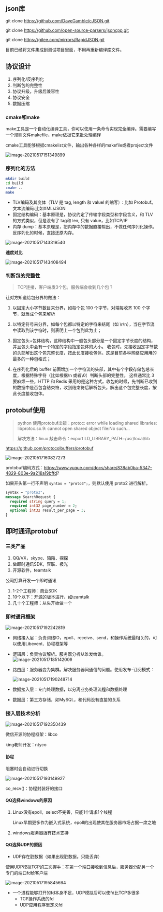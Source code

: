 ## json库

git clone https://github.com/DaveGamble/cJSON.git

git clone https://github.com/open-source-parsers/jsoncpp.git

git clone https://gitee.com/mirrors/RapidJSON.git

目前已经将文件集成到测试项目里面，不用再重新编译库文件。

## 协议设计

1. 序列化/反序列化
2. 判断包的完整性
3. 协议升级，升级后兼容性
4. 协议安全
5. 数据压缩

### cmake和make

make工具是一个自动化编译工具，你可以使用一条命令实现完全编译。需要编写一个规则文件makefile，make依据它来批处理编译

cmake工具能够根据cmakelist文件，输出各种各样的makefile或者project文件

![image-20210517151349899](../images/image-20210517151349899.png)

### 序列化的方法

```sh
mkdir build
cd build
cmake ..
make
```



- TLV编码及其变体（TLV 是 tag, length 和 valuel 的缩写）：比如 Protobuf。文本流编码:比如XML/JSON
- 固定结构编码：基本原理是，协议约定了传输字段类型和字段含义，和 TLV 的方式类似，但是没有了 tag和 len, 只有 value，比如TCP/IP
- 内存 dump：基本原理是，把内存中的数据直接输出，不做任何序列化操作。反序列化的时候，直接还原内存。

![image-20210517143319540](../images/image-20210517143319540.png)

**速度对比**

![image-20210517143408494](../images/image-20210517143408494.png)

### 判断包的完整性

> TCP连接，客户端发3个包，服务端会收到几个包？

让对方知道给包分界的做法：

1. 以固定大小字节数目来分界，如每个包 100 个字节，对端每收齐 100 个字节，就当成个包来解析

2. 以特定符号来分界，如每个包都以特定的字符来结尾（如 \r\n），当在字节流中读取到该字符时，则表明上一个包到此为止；

3. 固定包头+包体结构，这种结构中一般包头部分是一个固定字节长度的结构，并且包头中会有一个特定的字段指定包体的大小。
   收包时，先接收固定字节数的头部解出这个包完整长度，按此长度接收包体。这是目前各种网络应用用的最多的一种包格式；

4. 在序列化后的 buffer 前面增加一个字符流的头部，其中有个字段存储包总长度，根据特殊字符（比如根据\n 或者\0）判断头部的完整性。
   这样通常比 3 要麻烦一些，HTTP 和 Redis 采用的是这种方式。收包的时候，先判断已收到的数据中是否包含结束符，收到结束符后解析包头，解出这个包完整长度，按此长度接收包体。



## protobuf使用

> python 使用protobuf出错：protoc: error while loading shared libraries: libprotoc.so.9: cannot open shared object file:No such...
>
> 解决方法：linux 敲击命令：export LD_LIBRARY_PATH=/usr/local/lib

https://github.com/protocolbuffers/protobuf

![image-20210517160827273](../images/image-20210517160827273.png)

protobuf编码方式：https://www.yuque.com/docs/share/838ab0ba-5347-4829-803e-9a218a19bffd?

如果开头第一行不声明 `syntax = "proto3";`，则默认使用 proto2 进行解析。

```protobuf
syntax = "proto3";
message SearchRequest {
  required string query = 1;
  required int32 page_number = 2;
  optional int32 result_per_page = 3;
}
```





## 即时通讯protobuf

### 三类产品

1. QQ/VX，skype、陌陌、探探
2. 做即时通讯SDK，容联、极光
3. 开源软件，teamtalk

公司打算开发一个即时通讯

1. 1-2个工程师：商业SDK
2. 10个以下：开源的版本进行，如teamtalk
3. 几十个工程师：从头开始做一个

### 即时通讯框架

![image-20210517192242819](../images/image-20210517192242819.png)

- 网络接入层：负责网络IO，epoll、receive、send，和操作系统最相关的，可以使用Libevent、协程框架等

- 逻辑层：负责协议解析。服务器分析从谁发给谁。![image-20210517185142009](../images/image-20210517185142009.png)

- 路由层：服务器变为集群。解决服务器间通信的问题。使用发布-订阅模式：

  ![image-20210517190248714](../images/image-20210517190248714.png)

- 数据接入层：专门处理数据，以分离业务处理流程和数据处理

- 数据层：第三方存储，如MySQL，和代码没有直接的关系



### 接入层技术分析

![image-20210517192350439](../images/image-20210517192350439.png)

微信开源的协程框架：libco

king老师开发：ntyco

#### 协程

阻塞时会自动进行切换

![image-20210517193149927](../images/image-20210517193149927.png)

co_recv()：协程封装好的接口

#### QQ选择windows的原因

1. Linux没有epoll，select不完善，只能1个请求1个线程

   Linux早期更多作为嵌入式系统，epoll的出现使其在服务器市场占据一席之地

2.  windows服务器版有技术支持

#### QQ选择UDP的原因

- UDP存在脏数据（如果出现脏数据，只能丢弃）

使用UDP模拟TCP的三次握手：在第一个端口接收到信息后，服务器分配另一个专门的端口fd给客户端

![image-20210517195845664](../images/image-20210517195845664.png)

- 一个进程能够打开的fd本身不足，UDP模拟后可以使fd比TCP多很多      
  - TCP操作系统的fd
  - UDP应用程序里定义fd
























